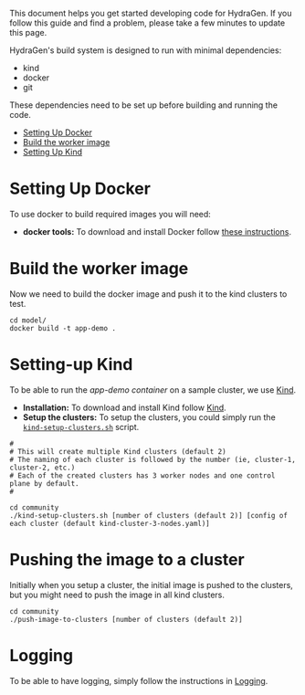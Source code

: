 This document helps you get started developing code for HydraGen.
If you follow this guide and find a problem, please take a few minutes to update this page.

HydraGen's build system is designed to run with minimal dependencies:
- kind
- docker
- git

These dependencies need to be set up before building and running the code.
- [Setting Up Docker](#setting-up-docker)
- [Build the worker image](#build-the-worker-image)
- [Setting Up Kind](#setting-up-kind)

# Setting Up Docker
To use docker to build required images you will need:
- **docker tools:** To download and install Docker follow [these instructions](https://docs.docker.com/install/).

# Build the worker image
Now we need to build the docker image and push it to the kind clusters to test.
```
cd model/
docker build -t app-demo .
```
# Setting-up Kind
To be able to run the *app-demo container* on a sample cluster, we use 
[Kind](https://kind.sigs.k8s.io/docs/user/quick-start/).

- **Installation:** To download and install Kind follow [Kind](https://kind.sigs.k8s.io/docs/user/quick-start/).
- **Setup the clusters:** To setup the clusters, you could simply run the [`kind-setup-clusters.sh`](kind-setup-clusters.sh)
script.
```
#
# This will create multiple Kind clusters (default 2)
# The naming of each cluster is followed by the number (ie, cluster-1, cluster-2, etc.)
# Each of the created clusters has 3 worker nodes and one control plane by default.
#

cd community
./kind-setup-clusters.sh [number of clusters (default 2)] [config of each cluster (default kind-cluster-3-nodes.yaml)]
```

# Pushing the image to a cluster
Initially when you setup a cluster, the initial image is pushed to the clusters, but you might need to 
push the image in all kind clusters. 

```
cd community
./push-image-to-clusters [number of clusters (default 2)]
```

# Logging
To be able to have logging, simply follow the instructions in [Logging](https://github.com/EricssonResearch/cloud-native-app-simulator/wiki/Logging).